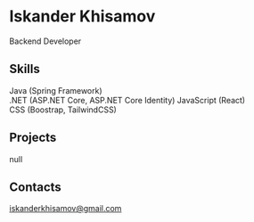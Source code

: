 # Iskander Khisamov
Backend Developer
## Skills
Java (Spring Framework)  
.NET (ASP.NET Core, ASP.NET Core Identity)
JavaScript (React)  
CSS (Boostrap, TailwindCSS)
## Projects
null
## Contacts  
iskanderkhisamov@gmail.com

